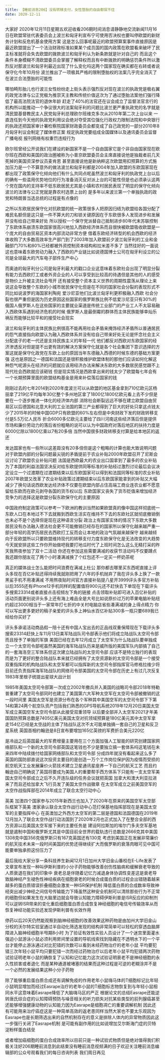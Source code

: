 ```yaml
---
title: 【睡前消息206】没有转移支付，女性堕胎的自由都保不住
date: 2020-12-11
---
```


大家好 2020年12月11日星期五欢迎收看206期时间消息请静静地交流新闻11月16日在欧盟常驻代表委员会上波兰和匈牙利宣布宁可使用否决权也要叫停欧盟的新财务计划和反危机基金使用方案
这是怎么回事呢最近的欧盟预算案事件直接原因是最近欧盟提出了一个法治财政标准如果某个成员国的国内政策在欧盟看来破坏了民主标准就将会失去欧盟的拨款波兰和匈牙利认为新条款就是针对自己的
而且这个条件本身模糊不清欧盟委员会掌握了解释权而且有中断拨款的明确惩罚条件所以激烈反对那波兰和匈牙利最近出现了什么变化吗这两个国家现在确实都在右转或者说保守化今年10月份
波兰推出了一项极其严格的限制堕胎权的法案几乎完全消灭了在波兰合法堕胎的可能性

哪怕畸形胎儿也行波兰女性纷纷走上街头表示强烈反对现在波兰的执政党是极右翼的政党法律与公正党极为推崇天主教和传统价值这次为了通过堕胎法案他们强行降低了最高法院法官的退休年龄
赶走了40%的法官还在议会成立了监督法官言行的机构所以能推动一个争议很大的法案匈牙利的问题比波兰更严重执政党的名字就是清民盟基督教民主人民党匈牙利总理欧尔班维克多次从2010年第二次上台以来
一直连任到今天他的执政党利用议会绝对夺受其位强化行政权力限制法院和中央银行的执政还把国家审计署检察院国家财政委员会都变成了自己政党的一部分2010年8月匈牙利议会制定了媒体修正案
规定执政党要组成全国媒体以及通讯委员会监督广播电视 报刊网络有权重罚违规行为

欧尔班曾经公开说我们在建设的新国家不是一个自由国家它是个非自由国家现在欧尔班在西欧和美国的政治圈被称为小普京欧盟委员会主席直接说他是独裁者前几天死掉的美国资深参议员麦肯恩
甚至直接说他是新纳粹这次欧盟用扣预算的方式施加压力是一个不算意外的做法波兰和匈牙利都是2004年加入欧盟的东欧国家现在都出现了政策保守化倾向他们有什么共同点呢虽然波兰和匈牙利的执政党上台以后
的确有一些滥用优势地位的行为准备消灭反对派上台的可能性但是也必须承认这两个党在国内的支持率不低东欧居民尤其是小镇和农村居民表现了明显的保守化倾向波兰的法律与公正党就是靠农村选票上台的
是多年以来波兰第一个单独执政的政党和特朗普当选总统的过程是有点像的

之所以东欧居民保守化对抗欧盟的统一政策很多人把原因归结为欧盟给各国分配了难民名额但是这只是一件不算大的刀和锁关键原因在于东欧很多人发现进步和发展并没有给自己带来好处
所以授权一个保守党派替自己抵制进步80年代末苏联控制了东欧体系崩溃东欧国家很高兴地加入西欧经济体系而且很快被欧盟吸收欧盟是一个庞大的自由贸易区资本内部流动非常方便
借着东欧经济转型的机会西欧的经济体收购了大多数高效率生产部门到了2003年加入欧盟前夕波兰匈牙利的工业和金融部门70%和80%已经都被外资控制资本结构和拉米差不多了
当然往好的一面说这也意味着东欧劳动力融入了西欧的产业链比如说德国博士公司在匈牙利设立的公司是全球最大的汽车电子部件生产中心

而奥迪的匈牙利分公司是匈牙利最大的戳口企业这意味着东欧社会出现了明显分裂有能力去西欧打工或者外资企业的人可以享受到比较高的待遇但是其他的人的感受是物价上升被主流社会甩开
还有接受整个资本主义世界的周期性震荡从理论上来说这会导致整个东欧的小城市居民保守化但是在不同的国家社会分裂的表现形式不同比如说波罗的海国家利陶宛 爱沙尼亚他们比波兰匈牙利更积极融入西欧
社会分裂也很严重但是因为历史原因这些国家的俄罗斯族比例不低爱沙尼亚只有30%的俄国人俄罗斯人在这些国家的主要就业渠道是传统工业部门的产业工人不太容易融入西欧体系遇到经济危机的时候
俄罗斯人是最倒霉的群体而主体民族能够幸灿乐祸反而能够比较平和的接受社会现实

波兰和匈牙利的主体民族比例很高不能再用社会矛盾来掩饰经济矛盾所以普通居民的怨气直接指向欧盟认为融入西欧体系并没有给自己带来好处无论是怀念社会主义分配底子的老一代还是支持民族主义的年轻一代
他们都反对西欧对东欧国家的经济渗透反对但是提不出更有效的解决方案保守化就是各个社会集团下意识选择的方案这就是保守化政党在东欧上台的原因当年东德融入西德的时候东德的基础方案更强
这也是原因之一德国和法国还是很积极维护欧盟体制的那他们应该如何化解这种怨气呢源头在经济的问题就应该用经济办法来解决东欧的大多数居民感觉跟不上现代社会西欧就应该砸钱
但是现实情况是西欧拿出来的钱太少了欧盟每七年会有一个长期预算里面的欧盟结构基金是用来补偿落后国家的钱

刚刚过去的七年2014到2020年度波兰可以从欧盟的地区基金拿到710亿欧元区杨丽拿了219亿平均每年30亿整个多州地区拿了1800亿1800亿欧元看上去不少但是要在一个逐步推进一体化的经济体内部
消除社会断裂远远不够在建立欧盟自由贸易区以后德国和北意大利的工业法国的第三产业都得到了巨大的好处只拿这点钱太少了2015年的时候中国GDP只有欧盟的60%左右但是中央财政下发的财政转移支付是5.5万亿人民币
折合6000多亿欧元主要给了四川河南这些经济落后但是提供市场和廉价劳动力的落后省份粗略的说可以认为中国政府对落后地区的扶持力度是6000亿除以1800亿乘以7有20多倍
当然中国很多财政转移支付算是给本地区的返还

发达国家也有一些所以这差距没有20多倍但是这个粗略的计算也能大致说明问题对于欧盟内部的分裂问题最尖锐的矛盾提前于农业补贴2000年欧盟召开了尼斯会议讨论了欧盟农业补贴问题
法国是西欧最大的农业出口国拿到了最多的农业补贴为了本国的利益法国坚决反对给东欧提供同等标准的补贴经过激烈讨论最后会议决定设立一个过渡期在过渡期结束以后东欧国家可以得到和法国同等标准的农业补贴
2007年欧盟又改革了农业补贴政策过渡期结束以后东欧国家能拿到的补贴又大幅减少了换句话说西欧发达经济体不仅要在欧盟内部占住高端工商业连农业都不愿意留给东欧而在欧元剥夺各国的货币权以后
东欧国家又丧失了货币贬值来增加经济竞争力的选择这是欧盟分裂东欧保守化的主要原因

中国政府制定政策可以参考一下欧洲的教训当然如果欧盟真的像中国这样彻底统一东欧人口在本地过不下去就搬到西欧生活实在维持不下去的东欧社区就彻底撤销倒也未必不是个选择但是现在这种语言分裂
政治上有国家实体的情况下东欧大多数居民没有办法融入德法社会更不可能撤销已经存在的国家所以保守化越来越严重一部分年轻的高学历居民去西欧打工反而会让本地的政治气氛越来越保守
越来越倾向于反欧盟所以只要欧盟维持现代的转移支付力度东欧保守化是无法改变的大趋势今天就安排这些工作你开始做吧我要打地瓜时代了上班时间怎么这么无精打采的昨天我熬夜参加了双十二活动
你还在参加这些需要满减的收获节活动吗不仅要蹲点我还跟你朋友花了两个小时凑满减换了个红包还不一定买一杯奶茶呢

真正的媒体战士怎么能把时间浪费在满减上杜公 那你都去哪里买东西呢直接上评头多现在百亿补贴还得持续我就刚把用了六年的手机抛弃了我在评头多上换了一款黑鲨手机不用凑满减
不用熬夜贴时间官方直接补贴提八星开3999评头多官方补贴以后3555还有iPhone12手机同样的配置值将900元还不赶快去下单现在下载评头多搜索23314或者直接点击视频左下角的链接
点击领取补贴即可进入百亿补贴的活动页面更别说评头多上还有海上难品全是大号比如说原价过万的苹果电脑补贴纽约超过3000相当于一家常年打七折的中关村电脑店省些凑满减的身上得点精力
你可以写出更多更好的稿子亲爱的评头多上神仙水百亿补贴300多一瓶只要689我已经给你买好了

评头多承诺活动商品假一陪十还有中国人宝出去的正品线双重保障现在下载评头多搜索23314赶快上车11月13日美军陆战队司令部表示他们将成立陆战队太空司令部而且授予了单独的军旗
美国已经在去年12月成立了太空军为什么陆战队要单独成立一个太空司令部呢虽然美国的海军陆战队历来是威所版的美国军队内部搞了自己的一套海洛空三军体系但这次建立陆战队的太空司令部
应该不是特立独行的表现而是为了更好的整合陆战队本来就已经拥有了太空资源新的太空司令部是一个接受双重指挥的机构陆战队和太空军都可以指挥新的太空司令部指挥官马修格拉维少将
目前还负责指挥海军陆战队的网络司令部美国的太空司令部在历史上有过几次反复1983年里根子统提出星球大战计划

1985年美国太空司令部第一次成立2002年撤兵并入美国的战略司令部2018年特勒普重建了太空司令部同时也建立了美国第六大军种太空军在太空司令部被撤销的这一段时间里
美国太空军是资源分布在各个军种其中美国空军的太空司令部下下第14和第24两个航空队资产包括我们熟悉的GPS导航系统2019年12月20日美国太空军成立美国空军太空司令部从此接受双重领导
以后要全部并入太空军2021才年美国国防预算总数是7405亿美元美国太空对抗领域预算是180亿美元其中太空军拿走154亿已经是太空战的主体了陆战队这次不太可能单独搞一套自己的卫星和反卫星系统
英国首相约翰逊是8日宣布要增加165亿英镑的军费折合美元220亿

是冷战之后英国最大的军费增量主要用在三个方面加强人工智能的研究创建国家网络部队和一个新的太空司令部英国这笔钱也不少是要独立搞一套体系吗这笔钱在未来四年中陆续拨付给国家网络部队和太空司令部
分成四年就没有看起来这么多了英国的国防部直说这次投资主要目的是创造一万个工作岗位保护因为疫情而受损的航空航天工业发展廉价火箭技术建立卫星通讯星座养一下自己的航天工艺
而且约翰逊自己明确说了英国将要成为美国人的重要帮手西方体系下只能有一支太空军美国太空司令部成立之后不久开连队级的任务会议就把英国 加拿大和澳大利亚拉进来了而且还给加拿大飞行员发了美国太空作战徽章
在太空军成立之前美国空军的太空作战指挥部在2014年成立了联合太空行动中心

英美 加澳四个国家参与2015年新西兰也加入了2020年在原来的美国空军太空部队框架下英美 澳家承认联合太空作战行动中心范灯保基地指挥部现在是美国太空军的主要指挥中心
在英澳加之外西方太空军的第二层是德国和法国德国在2019年12月加入了联合太空作战行动法国到了2020年2月也正式加入了在整合全部的西方资源以后美国太空军接下来的主要任务是
建设阿拉斯加的埃尔门多夫空军基地就是遏制中国和俄罗斯尤其是中国目前全世界的载轨违行总数是2666克其中美国1308克中国356克俄罗斯只有167克英国还有130克
考虑到美国正在发展非常廉价的航天技术未来一段时间美国的优势还得继续扩大而俄罗斯的衰落肉眼可见中国可能要单独承担这份压力了

最后我给大家分享一条科技养生新闻12月1日加州大学旧金山番校在E-Life发表了文章宣布发现一种叫伊斯利普的小分子药物能够改善创伤性脑病和缓解衰老导致的人质衰退在我们的印象中
衰老总是伴随着记忆力减退身体协调性变差这是衰老导致脑神经产生褪色性神经疾病在细胞衰老的时候合成蛋白质的过程会出错随着越来越多的蛋白质错误折叠细胞会激发一种ISR保护机制
降低蛋白质的合成数率导致神经突出减少神经之间信号传输能力下降虽然这种安全机制可以清除那些行为不正常的细胞但如果发生在大脑里边就会导致认知能力障碍伊斯利普是ISR反应的抑制剂
可以逆转ISR带来的变化重启细胞蛋白质合成恢复神经细胞的电信号传输效率从而恢复神经功能实验还发现伊斯利普有长效作用

停药以后20天仍然能观察到脑神经细胞的改善效果这种药物是由加州大学旧金山分校的沃尔特实验室通过半自动化筛选发现的结构非常简单可以轻松的穿透血脑屏障进入脑神经细胞半甩期8小时
为了验证有效性实验人员设计了一个迷宫里面灌水强迫小鼠游泳小鼠必须利用房间里设置的导航线索找到隐藏在不透明水下的一个平台才能停止游泳通过对比犯错的次数可以看到未经药物治疗的老年小鼠
平均要犯错三次年轻小鼠平均只要犯错一次而经过药物治疗以后老年小鼠平均犯错两次药物试验证明老年小鼠的确恢复了认知和记忆能力这次试验证明衰老不是神经细胞的永久性损害或者退化
而是某种通道被堵塞的结果而这种过程是可逆的老糊涂并不是一个必然的发展结果这种小分子药物

除了能够重启蛋白质合成还有调解免疫的作用老年小鼠嗨马体的T细胞标记比年轻小鼠明显增加而经过Easrape治疗的老年小鼠的T细胞标志物恢复到与年轻小鼠相同水平这意味着Easrape降低了大脑嗨马区的严正
根据论文的总结Easrape还能逆转唐氏综合症的认知障碍预防与噪音相关的听力损失对抗某些类型的前列腺癌甚至还能够增强健康动物的认知能力因为Easrape是细胞凋亡的重要调解机制
因此还有可能用来治疗癌症这是一种简单高效的返老患同样当然大家也不要太乐观因为Easrape也是长期筛选出来的自然机制存在的意义是排除人体内的异常物质因此这一步强行关闭了Easrape机制
是可能有副作用的比如说增加艾尔斯海门症的贝特淀粉样蛋白结垒

或者增加癌细胞的蛋白合成效率所以目前只是一种试验式物质但是绝对值得我们积极关注好206期睡前消息到此结束没有睡前消息视频满的日子欢迎关注睡前消息编辑部的公众号观看我们的每日咨询列表
我们周日再见